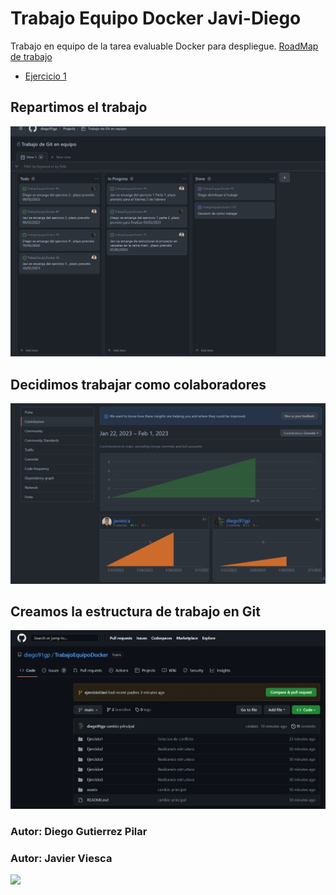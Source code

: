 # Trabajo Equipo Docker Javi-Diego
Trabajo en equipo de la tarea evaluable Docker para despliegue.
<a href="https://github.com/users/diego91gp/projects/1/views/1">RoadMap de trabajo</a>


<ul>
  <li><a href="Ejercicio1/Diego">Ejercicio 1</a></li>
 
</ul>

## Repartimos el trabajo


![image-20230201102442351](assets/image-20230201102442351.png)

## Decidimos trabajar como colaboradores

![image-20230201104109103](assets/image-20230201104109103.png)



## Creamos la estructura de trabajo en Git

![image-20230201105422319](./assets/image-20230201105422319.png)








### Autor: Diego Gutierrez Pilar
### Autor: Javier Viesca
<img width="200px" src="https://co2asturias.es/wp-content/uploads/2021/06/CIFP-sectores-industrial-servicios-logo.png">
